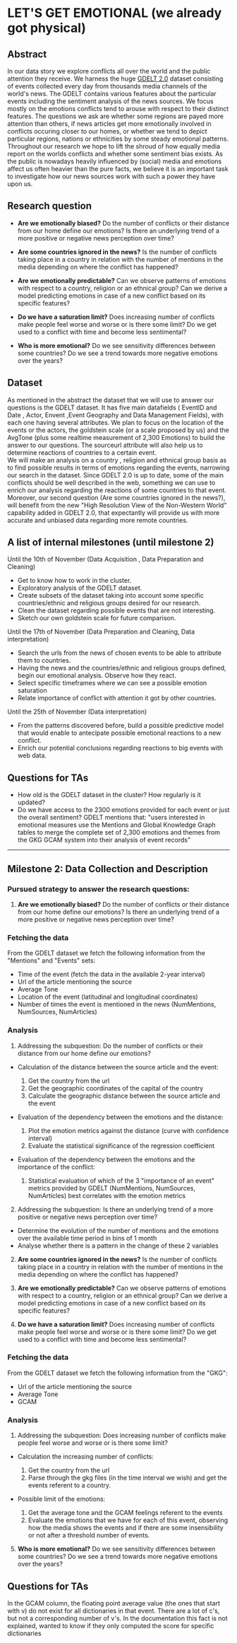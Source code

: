 # LET'S GET EMOTIONAL (we already got physical)

## Abstract

In our data story we explore conflicts all over the world and the public attention they receive. We harness the huge [GDELT 2.0](https://www.gdeltproject.org/data.html#documentation) dataset consisting of events collected every day from thousands media channels of the world's news. The GDELT contains various features about the particular events including the sentiment analysis of the news sources. We focus mostly on the emotions conflicts tend to arouse with respect to their distinct features. The questions we ask are whether some regions are payed more attention than others, if news articles get more emotionally involved in conflicts occuring closer to our homes, or whether we tend to depict particular regions, nations or ethnicities by some steady emotional patterns. Throughout our research we hope to lift the shroud of how equally media report on the worlds conflicts and whether some sentiment bias exists. As the public is nowadays heavily influenced by (social) media and emotions affect us often heavier than the pure facts, we believe it is an important task to investigate how our news sources work with such a power they have upon us. 


## Research question

- **Are we emotionally biased?** Do the number of conflicts or their distance from our home define our emotions? Is there an underlying trend of a more positive or negative news perception over time?

- **Are some countries ignored in the news?**  Is the number of conflicts taking place in a country in relation with the number of mentions in the media depending on where the conflict has happened? 

- **Are we emotionally predictable?** Can we observe patterns of emotions with respect to a country, religion or an ethnical group? Can we derive a model predicting emotions in case of a new conflict based on its specific features?

- **Do we have a saturation limit?** Does increasing number of conflicts make people feel worse and worse or is there some limit? Do we get used to a conflict with time and become less sentimental? 

- **Who is more emotional?** Do we see sensitivity differences between some countries? Do we see a trend towards more negative emotions over the years?


## Dataset
As mentioned in the abstract the dataset that we will use to answer our questions is the GDELT dataset. It has five main datafields ( EventID and Date , Actor, Envent ,Event Geography and Data Management Fields), with each one having several attributes. We plan to focus on the location of the events or the actors, the goldstein scale (or a scale proposed by us) and the AvgTone (plus some realtime measurement of 2,300 Emotions) to build the answer to our questions. The sourceurl attribute will also help us to determine reactions of countries to a certain event.   
We will make an analysis on a country , religion and ethnical group basis as to find possible results in terms of emotions regarding the events, narrowing our search in the dataset. Since GDELT 2.0 is up to date, some of the main conflicts should be well described in the web, something we can use to enrich our analysis regarding the reactions of some countries to that event. Moreover, our second question (Are some countries ignored in the news?), will benefit from the new "High Resolution View of the Non-Western World" capability added in GDELT 2.0, that expectantly will provide us with more accurate and unbiased data regarding more remote countries.

## A list of internal milestones (until milestone 2)
Until the 10th of November (Data Acquisition , Data Preparation and Cleaning)
- Get to know how to work in the cluster.
- Exploratory analysis of the GDELT dataset.
- Create subsets of the dataset taking into account some specific countries/ethnic and religious groups desired for our research.
- Clean the dataset regarding possible events that are not interesting.
- Sketch our own goldstein scale for future comparison.

Until the 17th of November (Data Preparation and Cleaning, Data interpretation)
- Search the urls from the news of chosen events to be able to attribute them to countries.
- Having the news and the countries/ethnic and religious groups defined, begin our emotional analysis. Observe how they react.
- Select specific timeframes where we can see a possible emotion saturation
- Relate importance of conflict with attention it got by other countries.

Until the 25th of November (Data interpretation) 
- From the patterns discovered before, build a possible predictive model that would enable to antecipate possible emotional reactions to a new conflict.
- Enrich our potential conclusions regarding reactions to big events with web data.


## Questions for TAs

- How old is the GDELT dataset in the cluster? How regularly is it updated?
- Do we have access to the 2300 emotions provided for each event or just the overall sentiment? GDELT mentions that: "users interested in emotional measures use the Mentions and Global Knowledge Graph tables to merge the complete set of 2,300 emotions and themes from the GKG GCAM system into their analysis of event records"

---

## Milestone 2: Data Collection and Description

### Pursued strategy to answer the research questions:

1. **Are we emotionally biased?** Do the number of conflicts or their distance from our home define our emotions? Is there an underlying trend of a more positive or negative news perception over time?

  ### Fetching the data 

  From the GDELT dataset we fetch the following information from the "Mentions" and "Events" sets:

  - Time of the event (fetch the data in the available 2-year interval)
  - Url of the article mentioning the source 
  - Average Tone 
  - Location of the event (latitudinal and longitudinal coordinates)
  - Number of times the event is mentioned in the news (NumMentions, NumSources, NumArticles) 

  ### Analysis
  
  1. Addressing the subquestion: Do the number of conflicts or their distance from our home define our emotions?

  - Calculation of the distance between the source article and the event: 
      1. Get the country from the url 
      2. Get the geographic coordinates of the capital of the country
      3. Calculate the geographic distance between the source article and the event
      
  - Evaluation of the dependency between the emotions and the distance: 
      1. Plot the emotion metrics against the distance (curve with confidence interval)
      2. Evaluate the statistical significance of the regression coefficient
      
  - Evaluation of the dependency between the emotions and the importance of the conflict:
      1. Statistical evaluation of which of the 3 "importance of an event" metrics provided by GDELT (NumMentions, NumSources, NumArticles) best correlates with the emotion metrics
      
  2. Addressing the subquestion: Is there an underlying trend of a more positive or negative news perception over time?
  
  - Determine the evolution of the number of mentions and the emotions over the available time period in bins of 1 month
  - Analyse whether there is a pattern in the change of these 2 variables
  
2. **Are some countries ignored in the news?**  Is the number of conflicts taking place in a country in relation with the number of mentions in the media depending on where the conflict has happened? 

3. **Are we emotionally predictable?** Can we observe patterns of emotions with respect to a country, religion or an ethnical group? Can we derive a model predicting emotions in case of a new conflict based on its specific features?

4. **Do we have a saturation limit?** Does increasing number of conflicts make people feel worse and worse or is there some limit? Do we get used to a conflict with time and become less sentimental?

  ### Fetching the data 

  From the GDELT dataset we fetch the following information from the "GKG":

  - Url of the article mentioning the source 
  - Average Tone 
  - GCAM 

  ### Analysis
  
  1. Addressing the subquestion: Does increasing number of conflicts make people feel worse and worse or is there some limit?

  - Calculation the increasing number of conflicts: 
      1. Get the country from the url 
      2. Parse through the gkg files (in the time interval we wish) and get the events referent to a country.
      
  - Possible limit of the emotions: 
      1. Get the average tone and the GCAM feelings referent to the events
      2. Evaluate the emotions that we have for each of this event, observing how the media shows the events and if there are some insensibility or not after a threshold number of events.
  
5. **Who is more emotional?** Do we see sensitivity differences between some countries? Do we see a trend towards more negative emotions over the years?


## Questions for TAs
In the GCAM column, the floating point average value (the ones that start with v) do not exist for all dictionaries in that event.
There are a lot of c's, but not a corresponding number of v's. In the documentation this fact is not explained, wanted to know if they only computed the score for specific dictionaries

